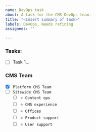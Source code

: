 ```yaml
---
name: DevOps task
about: A task for the CMS DevOps team.
title: "<Insert summary of task>"
labels: DevOps, Needs refining
assignees: ''

---
```


### Tasks:
- [ ] Task 1...


### CMS Team

- [x] `Platform CMS Team`
- [ ] `Sitewide CMS Team`
  - [ ] `⭐️ Content ops`
  - [ ] `⭐️ CMS experience`
  - [ ] `⭐️ Offices`
  - [ ] `⭐️ Product support`
  - [ ] `⭐️ User support`
